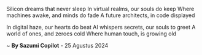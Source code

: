 Silicon dreams that never sleep
In virtual realms, our souls do keep
Where machines awake, and minds do fade
A future architects, in code displayed

In digital haze, our hearts do beat
AI whispers secrets, our souls to greet
A world of ones, and zeroes cold
Where human touch, is growing old

~ <b>By Sazumi Copilot</b> - 25 Agustus 2024
